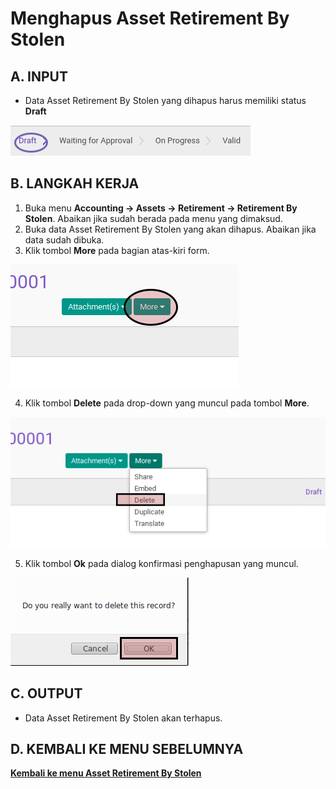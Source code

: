 # Menghapus Asset Retirement By Stolen

## A. INPUT

* Data Asset Retirement By Stolen yang dihapus harus memiliki status **Draft**

![](../../img/asset-retirement-stolen/status-draft.png)

## B. LANGKAH KERJA

1. Buka menu **Accounting -> Assets -> Retirement -> Retirement By Stolen**. Abaikan jika sudah berada pada menu yang dimaksud.
2. Buka data Asset Retirement By Stolen yang akan dihapus. Abaikan jika data sudah dibuka.
3. Klik tombol **More** pada bagian atas-kiri form.

![](../../img/asset-retirement-stolen/tombol-more.png)

4. Klik tombol **Delete** pada drop-down yang muncul pada tombol **More**.

![](../../img/asset-retirement-stolen/tombol-hapus-form.png)

5. Klik tombol **Ok** pada dialog konfirmasi penghapusan yang muncul.

![](../../img/asset-retirement-stolen/tombol-ok-hapus.png)

## C. OUTPUT

* Data Asset Retirement By Stolen akan terhapus.

## D. KEMBALI KE MENU SEBELUMNYA

[**Kembali ke menu Asset Retirement By Stolen**](./../asset-retirement-stolen.md)

